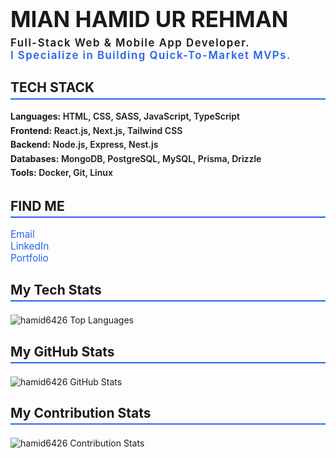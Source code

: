 <h1 style="font-weight: bold; font-size: 2.5em; margin-bottom: 0.2em;">MIAN HAMID UR REHMAN</h1>

<p style="font-weight: 600; font-size: 1.2em; letter-spacing: 1.5px; margin-top: 0; margin-bottom: 1.5em;">
  Full-Stack Web & Mobile App Developer.<br>
  <span style="color: #2563eb;">I Specialize in Building Quick-To-Market MVPs.</span>
</p>

<section style="margin-bottom: 2em;">
  <h2 style="font-weight: 700; font-size: 1.5em; border-bottom: 2px solid #2563eb; padding-bottom: 0.2em; margin-bottom: 0.8em;">TECH STACK</h2>
  <p style="font-weight: 600; font-size: 1em; line-height: 1.6; margin: 0;">
    <strong>Languages:</strong> HTML, CSS, SASS, JavaScript, TypeScript<br>
    <strong>Frontend:</strong> React.js, Next.js, Tailwind CSS<br>
    <strong>Backend:</strong> Node.js, Express, Nest.js<br>
    <strong>Databases:</strong> MongoDB, PostgreSQL, MySQL, Prisma, Drizzle<br>
    <strong>Tools:</strong> Docker, Git, Linux
  </p>
</section>

<section style="margin-bottom: 2em;">
  <h2 style="font-weight: 700; font-size: 1.5em; border-bottom: 2px solid #2563eb; padding-bottom: 0.2em; margin-bottom: 0.8em;">FIND ME</h2>
  <ul style="list-style: none; padding-left: 0; font-size: 1.1em; margin: 0;">
    <li><a href="mailto:MianHamid6426@gmail.com" style="text-decoration: none; color: #2563eb;">Email</a></li>
    <li><a href="https://www.linkedin.com/in/Hamid6426" target="_blank" rel="noopener" style="text-decoration: none; color: #2563eb;">LinkedIn</a></li>
    <li><a href="http://mianhamidurrehman.vercel.app" target="_blank" rel="noopener" style="text-decoration: none; color: #2563eb;">Portfolio</a></li>
  </ul>
</section>

<section style="margin-bottom: 2em;">
  <h2 style="font-weight: 700; font-size: 1.5em; border-bottom: 2px solid #2563eb; padding-bottom: 0.2em; margin-bottom: 1em;">My Tech Stats</h2>
  <img src="https://github-readme-stats.vercel.app/api/top-langs?username=hamid6426&show_icons=true&locale=en" alt="hamid6426 Top Languages" style="display: block; max-width: 100%; margin-bottom: 2em;">
</section>

<section style="margin-bottom: 2em;">
  <h2 style="font-weight: 700; font-size: 1.5em; border-bottom: 2px solid #2563eb; padding-bottom: 0.2em; margin-bottom: 1em;">My GitHub Stats</h2>
  <img src="https://github-readme-stats.vercel.app/api?username=hamid6426&show_icons=true&locale=en" alt="hamid6426 GitHub Stats" style="display: block; max-width: 100%; margin-bottom: 2em;">
</section>

<section>
  <h2 style="font-weight: 700; font-size: 1.5em; border-bottom: 2px solid #2563eb; padding-bottom: 0.2em; margin-bottom: 1em;">My Contribution Stats</h2>
  <img src="https://github-readme-streak-stats.herokuapp.com/?user=hamid6426" alt="hamid6426 Contribution Stats" style="display: block; max-width: 100%;">
</section>
